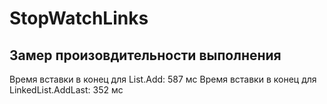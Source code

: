 # StopWatchLinks

## Замер произовдительности выполнения 
Время вставки в конец для List<T>.Add: 587 мс
Время вставки в конец для LinkedList<T>.AddLast: 352 мс
